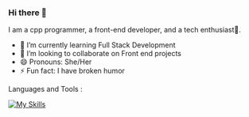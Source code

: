 ### Hi there 👋



I am a cpp programmer, a front-end developer, and a tech enthusiast🤔.


- 🌱 I’m currently learning Full Stack Development
- 👯 I’m looking to collaborate on Front end projects
- 😄 Pronouns: She/Her
- ⚡ Fun fact: I have broken humor

Languages and Tools :

[![My Skills](https://skillicons.dev/icons?i=java,cpp,js,html,css,aws,linux,mysql,node.js,py,react,vscode)](https://skillicons.dev)








